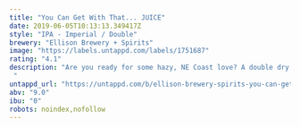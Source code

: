 ```yaml
---
title: "You Can Get With That... JUICE"
date: 2019-06-05T10:13:13.349417Z
style: "IPA - Imperial / Double"
brewery: "Ellison Brewery + Spirits"
image: "https://labels.untappd.com/labels/1751687"
rating: "4.1"
description: "Are you ready for some hazy, NE Coast love? A double dry hop gives this IIPA an aroma that is packed citrus and fruit. It's sweet to start, with a succulent mouth feel that finishes smooth and dry. "
untappd_url: "https://untappd.com/b/ellison-brewery-spirits-you-can-get-with-that-juice/1751687"
abv: "9.0"
ibu: "0"
robots: noindex,nofollow
---
```

